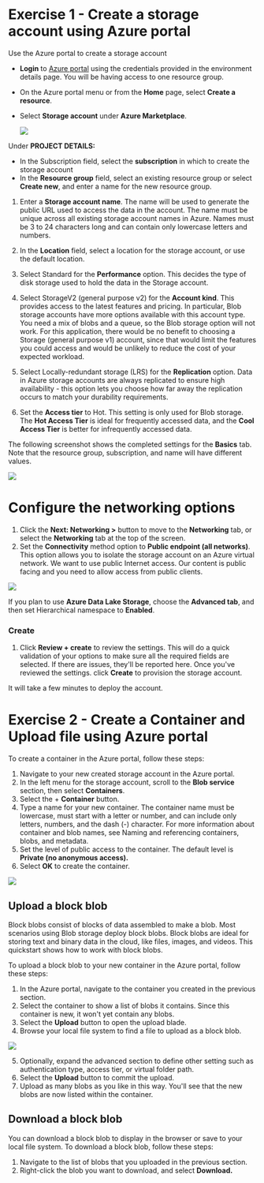 # Exercise 1 - Create a storage account using Azure portal
Use the Azure portal to create a storage account

- **Login** to [Azure portal](https://portal.azure.com) using the credentials provided in the environment details page. You will be having access to one resource group.</br>
- On the Azure portal menu or from the **Home** page, select **Create a resource**.
- Select **Storage account** under **Azure Marketplace**. <br/>
 
  <img src="images/str1.jpg"/><br/>
 
 Under **PROJECT DETAILS:**
- In the Subscription field, select the **subscription** in which to create the storage account
- In the **Resource group** field, select an existing resource group or select **Create new**, and enter a name for the new resource group.
1. Enter a **Storage account name**. The name will be used to generate the public URL used to access the data in the account. The name must be unique across all existing storage account names in Azure. Names must be 3 to 24 characters long and can contain only lowercase letters and numbers.

2. In the **Location** field, select a location for the storage account, or use the default location.

3. Select Standard for the **Performance** option. This decides the type of disk storage used to hold the data in the Storage account.

4. Select StorageV2 (general purpose v2) for the **Account kind**. This provides access to the latest features and pricing. In particular, Blob storage accounts have more options available with this account type. You need a mix of blobs and a queue, so the Blob storage option will not work. For this application, there would be no benefit to choosing a Storage (general purpose v1) account, since that would limit the features you could access and would be unlikely to reduce the cost of your expected workload.

5. Select Locally-redundant storage (LRS) for the **Replication** option. Data in Azure storage accounts are always replicated to ensure high availability - this option lets you choose how far away the replication occurs to match your durability requirements.

6. Set the **Access tier** to Hot. This setting is only used for Blob storage. The **Hot Access Tier** is ideal for frequently accessed data, and the **Cool Access Tier** is better for infrequently accessed data.

The following screenshot shows the completed settings for the **Basics** tab. Note that the resource group, subscription, and name will have different values.

<img src="images/str2.jpg"/><br/>

      
# Configure the networking options

1. Click the **Next: Networking >** button to move to the **Networking** tab, or select the **Networking** tab at the top of the screen.
2. Set the **Connectivity** method option to **Public endpoint (all networks)**. This option allows you to isolate the storage account on an Azure virtual network. We want to use public Internet access. Our content is public facing and you need to allow access from public clients.

<img src="images/str3.jpg"/><br/>

If you plan to use **Azure Data Lake Storage**, choose the **Advanced tab**, and then set Hierarchical namespace to **Enabled**.

### Create

1. Click **Review + create** to review the settings. This will do a quick validation of your options to make sure all the required fields are selected. If there are issues, they'll be reported here. Once you've reviewed the settings.
click **Create** to provision the storage account.

It will take a few minutes to deploy the account.

# Exercise 2 - Create a Container and Upload file using Azure portal

To create a container in the Azure portal, follow these steps:

1. Navigate to your new created storage account in the Azure portal.
2. In the left menu for the storage account, scroll to the **Blob service** section, then select **Containers**.
3. Select the + **Container** button.
4. Type a name for your new container. The container name must be lowercase, must start with a letter or number, and can include only letters, numbers, and the dash (-) character. For more information about container and blob names, see Naming and referencing containers, blobs, and metadata.
5. Set the level of public access to the container. The default level is **Private (no anonymous access).**
6. Select **OK** to create the container.

<img src="images/str5.jpg"/><br/>

## Upload a block blob

Block blobs consist of blocks of data assembled to make a blob. Most scenarios using Blob storage deploy block blobs. Block blobs are ideal for storing text and binary data in the cloud, like files, images, and videos. This quickstart shows how to work with block blobs.

To upload a block blob to your new container in the Azure portal, follow these steps:

1. In the Azure portal, navigate to the container you created in the previous section.
2. Select the container to show a list of blobs it contains. Since this container is new, it won't yet contain any blobs.
3. Select the **Upload** button to open the upload blade.
4. Browse your local file system to find a file to upload as a block blob.

<img src="images/str7.jpg"/><br/>

5. Optionally, expand the advanced section to define other setting such as authentication type, access tier, or virtual folder path.
6. Select the **Upload** button to commit the upload.
7. Upload as many blobs as you like in this way. You'll see that the new blobs are now listed within the container.

## Download a block blob

You can download a block blob to display in the browser or save to your local file system. To download a block blob, follow these steps:

1. Navigate to the list of blobs that you uploaded in the previous section.
2. Right-click the blob you want to download, and select **Download.**

